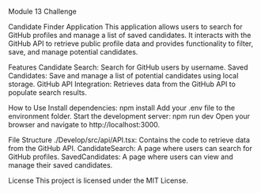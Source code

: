 Module 13 Challenge

Candidate Finder Application
This application allows users to search for GitHub profiles and manage a list of saved candidates. It interacts with the GitHub API to retrieve public profile data and provides functionality to filter, save, and manage potential candidates.

Features
Candidate Search: Search for GitHub users by username.
Saved Candidates: Save and manage a list of potential candidates using local storage.
GitHub API Integration: Retrieves data from the GitHub API to populate search results.

How to Use
Install dependencies:
npm install
Add your .env file to the environment folder.
Start the development server:
npm run dev
Open your browser and navigate to http://localhost:3000.

File Structure
./Develop/src/api/API.tsx: Contains the code to retrieve data from the GitHub API.
CandidateSearch: A page where users can search for GitHub profiles.
SavedCandidates: A page where users can view and manage their saved candidates.

License
This project is licensed under the MIT License.



